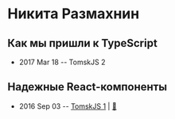# Никита Размахнин

## Как мы пришли к TypeScript
- 2017 Mar 18 -- TomskJS 2    
## Надежные React-компоненты
- 2016 Sep 03 -- [TomskJS 1](https://www.youtube.com/watch?v=_aw-JbOlWZY)  | [:notebook:](http://slides.com/julya_key09/deck-1)  
